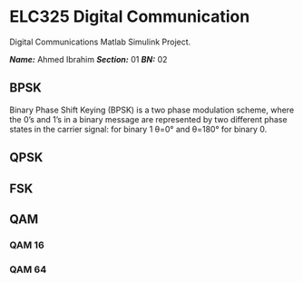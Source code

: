 # ELC325 Digital Communication

Digital Communications Matlab Simulink Project.

***Name:*** Ahmed Ibrahim
***Section:*** 01
***BN:*** 02

## BPSK
Binary Phase Shift Keying (BPSK) is a two phase modulation scheme, where the 0’s and 1’s in a binary message are represented by two different phase states in the carrier signal: for binary 1 θ=0° and θ=180° for binary 0.

## QPSK


## FSK

## QAM
### QAM 16



### QAM 64
